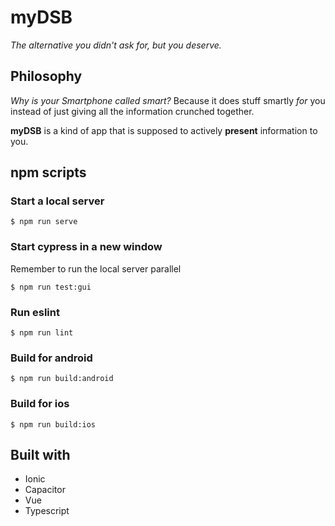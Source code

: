 # myDSB

_The alternative you didn't ask for, but you deserve._

## Philosophy

_Why is your Smartphone called smart?_
Because it does stuff smartly _for_ you instead of just giving all the information crunched together.

**myDSB** is a kind of app that is supposed to actively **present** information to you.

## npm scripts

### Start a local server

```
$ npm run serve
```

### Start cypress in a new window

Remember to run the local server parallel

```
$ npm run test:gui
```

### Run eslint

```
$ npm run lint
```

### Build for android

```
$ npm run build:android
```

### Build for ios

```
$ npm run build:ios
```

## Built with

-   Ionic
-   Capacitor
-   Vue
-   Typescript
